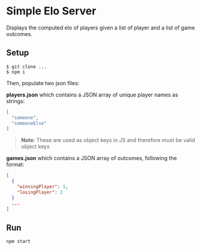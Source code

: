 # Simple Elo Server

Displays the computed elo of players given a list of player and a list of game outcomes.

## Setup

```shell
$ git clone ...
$ npm i
```

Then, populate two json files:

**players.json** which contains a JSON array of unique player names as strings:

```json
[
  "someone",
  "someoneElse"
]
```

> **Note**: These are used as object keys in JS and therefore must be valid object keys

**games.json** which contains a JSON array of outcomes, following the format:

```json
[
  {
    "winningPlayer": 1,
    "losingPlayer": 2
  }
  ...
]
```

## Run

`npm start`
